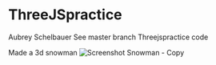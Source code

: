 # ThreeJSpractice
Aubrey Schelbauer 
See master branch Threejspractice code

Made a 3d snowman
![Screenshot Snowman - Copy](https://user-images.githubusercontent.com/74935444/100692269-519afc80-333f-11eb-9ebf-285e3e81d100.jpg)
